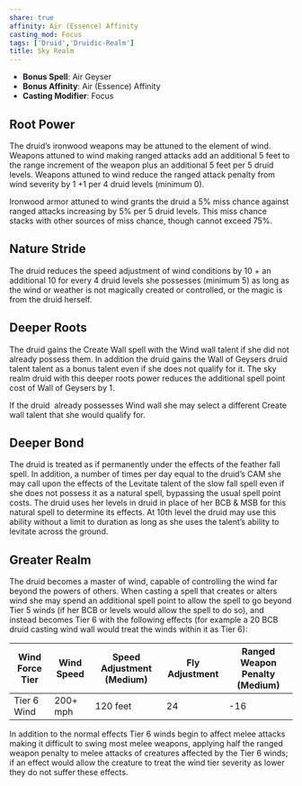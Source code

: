 ```yaml
---
share: true
affinity: Air (Essence) Affinity
casting_mod: Focus
tags: ['Druid','Druidic-Realm']
title: Sky Realm
---
```

- **Bonus Spell**: Air Geyser
- **Bonus Affinity**: Air (Essence) Affinity
- **Casting Modifier**: Focus
## Root Power
The druid’s ironwood weapons may be attuned to the element of wind. Weapons attuned to wind making ranged attacks add an additional 5 feet to the range increment of the weapon plus an additional 5 feet per 5 druid levels. Weapons attuned to wind reduce the ranged attack penalty from wind severity by 1 +1 per 4 druid levels (minimum 0).

Ironwood armor attuned to wind grants the druid a 5% miss chance against ranged attacks increasing by 5% per 5 druid levels. This miss chance stacks with other sources of miss chance, though cannot exceed 75%.
## Nature Stride
The druid reduces the speed adjustment of wind conditions by 10 + an additional 10 for every 4 druid levels she possesses (minimum 5) as long as the wind or weather is not magically created or controlled, or the magic is from the druid herself.
## Deeper Roots
The druid gains the Create Wall spell with the Wind wall talent if she did not already possess them. In addition the druid gains the Wall of Geysers druid talent talent as a bonus talent even if she does not qualify for it. The sky realm druid with this deeper roots power reduces the additional spell point cost of Wall of Geysers by 1.

If the druid  already possesses Wind wall she may select a different Create wall talent that she would qualify for.
## Deeper Bond
The druid is treated as if permanently under the effects of the feather fall spell. In addition, a number of times per day equal to the druid’s CAM she may call upon the effects of the Levitate talent of the slow fall spell even if she does not possess it as a natural spell, bypassing the usual spell point costs. The druid uses her levels in druid in place of her BCB & MSB for this natural spell to determine its effects. At 10th level the druid may use this ability without a limit to duration as long as she uses the talent’s ability to levitate across the ground.
## Greater Realm
The druid becomes a master of wind, capable of controlling the wind far beyond the powers of others. When casting a spell that creates or alters wind she may spend an additional spell point to allow the spell to go beyond Tier 5 winds (if her BCB or levels would allow the spell to do so), and instead becomes Tier 6 with the following effects (for example a 20 BCB druid casting wind wall would treat the winds within it as Tier 6):

|Wind Force Tier|Wind Speed|Speed Adjustment (Medium)|Fly Adjustment|Ranged Weapon Penalty (Medium)|
|---|---|---|---|---|
|Tier 6 Wind|200+ mph|120 feet|24|-16|

In addition to the normal effects Tier 6 winds begin to affect melee attacks making it difficult to swing most melee weapons, applying half the ranged weapon penalty to melee attacks of creatures affected by the Tier 6 winds; if an effect would allow the creature to treat the wind tier severity as lower they do not suffer these effects.